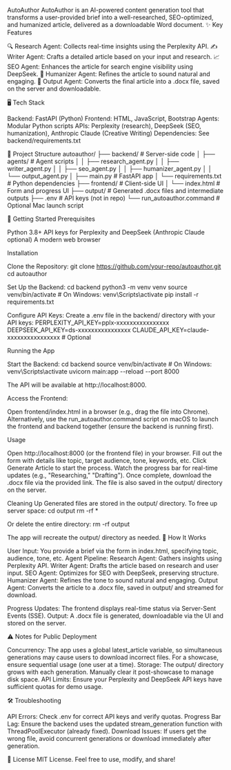 AutoAuthor
AutoAuthor is an AI-powered content generation tool that transforms a user-provided brief into a well-researched, SEO-optimized, and humanized article, delivered as a downloadable Word document.
✨ Key Features

🔍 Research Agent: Collects real-time insights using the Perplexity API.
✍️ Writer Agent: Crafts a detailed article based on your input and research.
📈 SEO Agent: Enhances the article for search engine visibility using DeepSeek.
🧠 Humanizer Agent: Refines the article to sound natural and engaging.
📄 Output Agent: Converts the final article into a .docx file, saved on the server and downloadable.

🖥️ Tech Stack

Backend: FastAPI (Python)
Frontend: HTML, JavaScript, Bootstrap
Agents: Modular Python scripts
APIs: Perplexity (research), DeepSeek (SEO, humanization), Anthropic Claude (Creative Writing)
Dependencies: See backend/requirements.txt

📂 Project Structure
autoauthor/
├── backend/                    # Server-side code
│   ├── agents/                 # Agent scripts
│   │   ├── research_agent.py
│   │   ├── writer_agent.py
│   │   ├── seo_agent.py
│   │   ├── humanizer_agent.py
│   │   └── output_agent.py
│   ├── main.py                 # FastAPI app
│   └── requirements.txt        # Python dependencies
├── frontend/                   # Client-side UI
│   └── index.html              # Form and progress UI
├── output/                     # Generated .docx files and intermediate outputs
├── .env                        # API keys (not in repo)
└── run_autoauthor.command      # Optional Mac launch script

🧪 Getting Started
Prerequisites

Python 3.8+
API keys for Perplexity and DeepSeek (Anthropic Claude optional)
A modern web browser

Installation

Clone the Repository:
git clone https://github.com/your-repo/autoauthor.git
cd autoauthor


Set Up the Backend:
cd backend
python3 -m venv venv
source venv/bin/activate  # On Windows: venv\Scripts\activate
pip install -r requirements.txt


Configure API Keys: Create a .env file in the backend/ directory with your API keys:
PERPLEXITY_API_KEY=pplx-xxxxxxxxxxxxxxxx
DEEPSEEK_API_KEY=ds-xxxxxxxxxxxxxxxx
CLAUDE_API_KEY=claude-xxxxxxxxxxxxxxxx  # Optional



Running the App

Start the Backend:
cd backend
source venv/bin/activate  # On Windows: venv\Scripts\activate
uvicorn main:app --reload --port 8000

The API will be available at http://localhost:8000.

Access the Frontend:

Open frontend/index.html in a browser (e.g., drag the file into Chrome).
Alternatively, use the run_autoauthor.command script on macOS to launch the frontend and backend together (ensure the backend is running first).



Usage

Open http://localhost:8000 (or the frontend file) in your browser.
Fill out the form with details like topic, target audience, tone, keywords, etc.
Click Generate Article to start the process.
Watch the progress bar for real-time updates (e.g., "Researching," "Drafting").
Once complete, download the .docx file via the provided link. The file is also saved in the output/ directory on the server.

Cleaning Up
Generated files are stored in the output/ directory. To free up server space:
cd output
rm -rf *

Or delete the entire directory:
rm -rf output

The app will recreate the output/ directory as needed.
🧠 How It Works

User Input: You provide a brief via the form in index.html, specifying topic, audience, tone, etc.
Agent Pipeline:
Research Agent: Gathers insights using Perplexity API.
Writer Agent: Drafts the article based on research and user input.
SEO Agent: Optimizes for SEO with DeepSeek, preserving structure.
Humanizer Agent: Refines the tone to sound natural and engaging.
Output Agent: Converts the article to a .docx file, saved in output/ and streamed for download.


Progress Updates: The frontend displays real-time status via Server-Sent Events (SSE).
Output: A .docx file is generated, downloadable via the UI and stored on the server.

⚠️ Notes for Public Deployment

Concurrency: The app uses a global latest_article variable, so simultaneous generations may cause users to download incorrect files. For a showcase, ensure sequential usage (one user at a time).
Storage: The output/ directory grows with each generation. Manually clear it post-showcase to manage disk space.
API Limits: Ensure your Perplexity and DeepSeek API keys have sufficient quotas for demo usage.

🛠️ Troubleshooting

API Errors: Check .env for correct API keys and verify quotas.
Progress Bar Lag: Ensure the backend uses the updated stream_generation function with ThreadPoolExecutor (already fixed).
Download Issues: If users get the wrong file, avoid concurrent generations or download immediately after generation.

📜 License
MIT License. Feel free to use, modify, and share!
